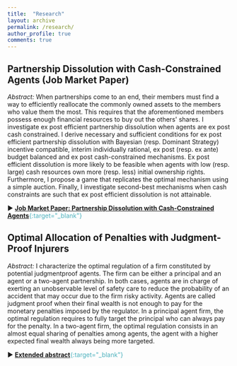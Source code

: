 ```yaml
---
title:  "Research"
layout: archive
permalink: /research/
author_profile: true
comments: true
---
```


## Partnership Dissolution with Cash-Constrained Agents (**Job Market Paper**)

*Abstract:* When partnerships come to an end, their members must find a way to efficiently reallocate the commonly owned assets to the members who value them the most. This requires that the aforementioned members possess enough financial resources to buy out the others' shares. I investigate ex post efficient partnership dissolution when agents are ex post cash constrained. I derive necessary and sufficient conditions for ex post efficient partnership dissolution with Bayesian (resp. Dominant Strategy) incentive compatible, interim individually rational, ex post (resp. ex ante) budget balanced and ex post cash-constrained mechanisms. Ex post efficient dissolution is more likely to be feasible when agents with low (resp. large) cash resources own more (resp. less) initial ownership rights. Furthermore, I propose a game that replicates the optimal mechanism using a simple auction. Finally, I investigate second-best mechanisms when cash constraints are such that ex post efficient dissolution is not attainable.

&#9658; <span style="color:#4CB1BD;">[**Job Market Paper: Partnership Dissolution with Cash-Constrained Agents**](../files/JMP_Pommey_Permanent.pdf){:target="_blank"}</span>

## Optimal Allocation of Penalties with Judgment-Proof Injurers

*Abstract:* I characterize the optimal regulation of a firm constituted by potential judgmentproof
agents. The firm can be either a principal and an agent or a two-agent
partnership. In both cases, agents are in charge of exerting an unobservable level
of safety care to reduce the probability of an accident that may occur due to the
firm risky activity. Agents are called judgment proof when their final wealth is not
enough to pay for the monetary penalties imposed by the regulator. In a principal agent firm, the optimal regulation requires to fully target the principal who can always pay for the penalty. In a two-agent firm, the optimal regulation consists in an almost equal sharing of penalties among agents, the agent with a higher expected final wealth always being more targeted.

&#9658; <span style="color:#4CB1BD;">[**Extended abstract**](../files/Pommey_extended_abstract_structure_penalties.pdf){:target="_blank"}</span>
